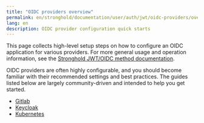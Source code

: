 ```yaml
---
title: "OIDC providers overview"
permalink: en/stronghold/documentation/user/auth/jwt/oidc-providers/overview.html
lang: en
description: OIDC provider configuration quick starts
---
```


This page collects high-level setup steps on how to configure an OIDC
application for various providers. For more general usage and operation
information, see the [Stronghold JWT/OIDC method documentation](../../oidc.html).

OIDC providers are often highly configurable, and you should become familiar with
their recommended settings and best practices. The guides listed below are
largely community-driven and intended to help you get started.

- [Gitlab](gitlab.html)
- [Keycloak](keycloak.html)
- [Kubernetes](kubernetes.html)
